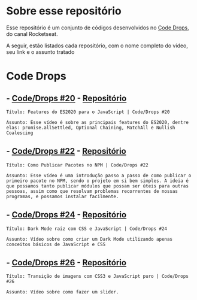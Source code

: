# Sobre esse repositório
Esse repositório é um conjunto de códigos desenvolvidos no [Code Drops](https://www.youtube.com/watch?v=faekjlZuTFA&list=PL85ITvJ7FLohhULgUFkYBf2xcXCG6yfVV&ab_channel=Rocketseat
), do canal Rocketseat. 

A seguir, estão listados cada repositório, com o nome completo do vídeo, seu link e o assunto tratado 

# Code Drops

## - [Code/Drops #20](https://www.youtube.com/watch?v=qaSwiYBC3sk&t=1s&ab_channel=Rocketseat) - [Repositório](https://github.com/DyogoBendo/Code-Drops/tree/master/Code_Drops_20)
    Título: Features do ES2020 para o JavaScript | Code/Drops #20
    
    Assunto: Esse vídeo é sobre as principais features do ES2020, dentre elas: promise.allSettled, Optional Chaining, MatchAll e Nullish Coalescing

## - [Code/Drops #22](https://www.youtube.com/watch?v=OOecQMZMkqY&ab_channel=Rocketseat) - [Repositório](https://github.com/DyogoBendo/Code-Drops/tree/master/Code_Drops_22)
    Título: Como Publicar Pacotes no NPM | Code/Drops #22
    
    Assunto: Esse vídeo é uma introdução passo a passo de como publicar o primeiro pacote no NPM, sendo o projeto em si bem simples. A ideia é que possamos tanto publicar módulos que possam ser úteis para outras pessoas, assim como que resolvam problemas recorrentes de nossas programas, e possamos instalar facilmente. 

## - [Code/Drops #24](https://www.youtube.com/watch?v=BvhYm0BOLvA&ab_channel=Rocketseat) - [Repositório](https://github.com/DyogoBendo/Code-Drops/tree/master/Code_Drops_24)
    Título: Dark Mode raiz com CSS e JavaScript | Code/Drops #24
    
    Assunto: Vídeo sobre como criar um Dark Mode utilizando apenas conceitos básicos de JavaScript e CSS

## - [Code/Drops #26](https://www.youtube.com/watch?v=BwwOu29K6mE&ab_channel=Rocketseat) - [Repositório](https://github.com/DyogoBendo/Code-Drops/tree/master/Code_Drops_26)
    Título: Transição de imagens com CSS3 e JavaScript puro | Code/Drops #26
    
    Assunto: Vídeo sobre como fazer um slider. 